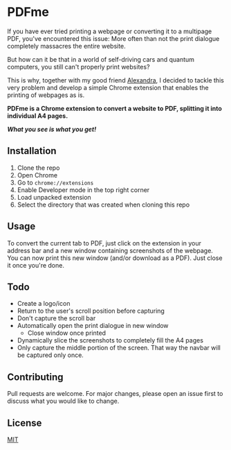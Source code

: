 # PDFme

If you have ever tried printing a webpage or converting it to a multipage PDF, you've encountered this issue: More often than not the print dialogue completely massacres the entire website.

But how can it be that in a world of self-driving cars and quantum computers, you still can't properly print websites?

This is why, together with my good friend [Alexandra](https://github.com/alexandrapurcarea), I decided to tackle this very problem and develop a simple Chrome extension that enables the printing of webpages as is.

**PDFme is a Chrome extension to convert a website to PDF, splitting it into individual A4 pages.**

**_What you see is what you get!_**

## Installation

1. Clone the repo
2. Open Chrome
3. Go to `chrome://extensions`
4. Enable Developer mode in the top right corner
5. Load unpacked extension
6. Select the directory that was created when cloning this repo

## Usage

To convert the current tab to PDF, just click on the extension in your address bar and a new window containing screenshots of the webpage. You can now print this new window (and/or download as a PDF). Just close it once you're done.

## Todo

- Create a logo/icon
- Return to the user's scroll position before capturing
- Don't capture the scroll bar
- Automatically open the print dialogue in new window
  - Close window once printed
- Dynamically slice the screenshots to completely fill the A4 pages
- Only capture the middle portion of the screen. That way the navbar will be captured only once.

## Contributing

Pull requests are welcome. For major changes, please open an issue first to discuss what you would like to change.

## License

[MIT](https://choosealicense.com/licenses/mit/)
